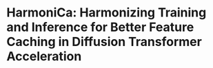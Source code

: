 # HarmoniCa: Harmonizing Training and Inference for Better Feature Caching in Diffusion Transformer Acceleration
